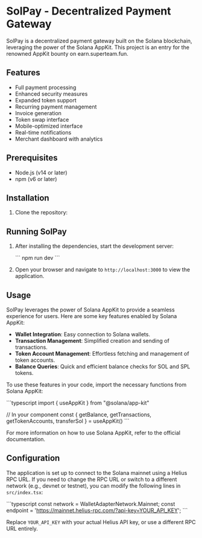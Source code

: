 # SolPay - Decentralized Payment Gateway

SolPay is a decentralized payment gateway built on the Solana blockchain, leveraging the power of the Solana AppKit. This project is an entry for the renowned AppKit bounty on earn.superteam.fun.

## Features

- Full payment processing
- Enhanced security measures
- Expanded token support
- Recurring payment management
- Invoice generation
- Token swap interface
- Mobile-optimized interface
- Real-time notifications
- Merchant dashboard with analytics

## Prerequisites

- Node.js (v14 or later)
- npm (v6 or later)

## Installation

1. Clone the repository:

## Running SolPay

1. After installing the dependencies, start the development server:

   \`\`\`
   npm run dev
   \`\`\`

2. Open your browser and navigate to `http://localhost:3000` to view the application.

## Usage

SolPay leverages the power of Solana AppKit to provide a seamless experience for users. Here are some key features enabled by Solana AppKit:

- **Wallet Integration**: Easy connection to Solana wallets.
- **Transaction Management**: Simplified creation and sending of transactions.
- **Token Account Management**: Effortless fetching and management of token accounts.
- **Balance Queries**: Quick and efficient balance checks for SOL and SPL tokens.

To use these features in your code, import the necessary functions from Solana AppKit:

\`\`\`typescript
import { useAppKit } from "@solana/app-kit"

// In your component
const { getBalance, getTransactions, getTokenAccounts, transferSol } = useAppKit()
\`\`\`

For more information on how to use Solana AppKit, refer to the official documentation.

## Configuration

The application is set up to connect to the Solana mainnet using a Helius RPC URL. If you need to change the RPC URL or switch to a different network (e.g., devnet or testnet), you can modify the following lines in `src/index.tsx`:

\`\`\`typescript
const network = WalletAdapterNetwork.Mainnet;
const endpoint = 'https://mainnet.helius-rpc.com/?api-key=YOUR_API_KEY';
\`\`\`

Replace `YOUR_API_KEY` with your actual Helius API key, or use a different RPC URL entirely.

